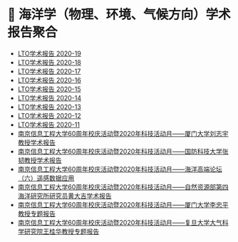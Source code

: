 # 🌊 海洋学（物理、环境、气候方向）学术报告聚合
<!-- BLOG-POST-LIST:START -->
- [LTO学术报告 2020-19](http://lto.scsio.ac.cn/xwtz/xsbg/202008/t20200831_577821.html)
- [LTO学术报告 2020-18](http://lto.scsio.ac.cn/xwtz/xsbg/202008/t20200831_577820.html)
- [LTO学术报告 2020-17](http://lto.scsio.ac.cn/xwtz/xsbg/202008/t20200831_577819.html)
- [LTO学术报告 2020-16](http://lto.scsio.ac.cn/xwtz/xsbg/202007/t20200729_572377.html)
- [LTO学术报告 2020-15](http://lto.scsio.ac.cn/xwtz/xsbg/202007/t20200721_570333.html)
- [LTO学术报告 2020-14](http://lto.scsio.ac.cn/xwtz/xsbg/202007/t20200713_568458.html)
- [LTO学术报告 2020-13](http://lto.scsio.ac.cn/xwtz/xsbg/202007/t20200706_567096.html)
- [LTO学术报告 2020-12](http://lto.scsio.ac.cn/xwtz/xsbg/202006/t20200630_566277.html)
- [LTO学术报告 2020-11](http://lto.scsio.ac.cn/xwtz/xsbg/202006/t20200616_564887.html)
- [南京信息工程大学60周年校庆活动暨2020年科技活动月——厦门大学刘志宇教授学术报告](https://ocean.nuist.edu.cn/info/1059/1888.htm)
- [南京信息工程大学60周年校庆活动暨2020年科技活动月——国防科技大学张韧教授学术报告](https://ocean.nuist.edu.cn/info/1059/1887.htm)
- [南京信息工程大学60周年校庆活动暨2020年科技活动月——海洋高端论坛（六）遥感数据应用](https://ocean.nuist.edu.cn/info/1059/1886.htm)
- [南京信息工程大学60周年校庆活动暨2020年科技活动月——自然资源部第四海洋研究所研究员黄大吉学术报告](https://ocean.nuist.edu.cn/info/1059/1885.htm)
- [南京信息工程大学60周年校庆活动暨2020年科技活动月——厦门大学李忠平教授专题报告](https://ocean.nuist.edu.cn/info/1059/1884.htm)
- [南京信息工程大学60周年校庆活动暨2020年科技活动月——复旦大学大气科学研究院王桂华教授专题报告](https://ocean.nuist.edu.cn/info/1059/1882.htm)
<!-- BLOG-POST-LIST:END -->
